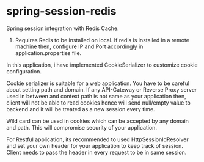 # spring-session-redis
Spring session integration with Redis Cache.

1. Requires Redis to be installed on local. If redis is installed in a remote machine then,
configure IP and Port accordingly in application.properties file.


In this application, i have implemented CookieSerializer to customize cookie configuration.

Cookie serializer is suitable for a web application. You have to be careful about setting
path and domain. If any API-Gateway or Reverse Proxy server used in between and context 
path is not same as your application then, client will not be able to read cookies hence 
will send null/empty value to backend and it will be treated as a new session every time.

Wild card can be used in cookies which can be accepted by any domain and path. This will 
compromise security of your application.

For Restful application, its recommended to used HttpSessionIdResolver and set your own 
header for your application to keep track of session. Client needs to pass the header in
every request to be in same session.

 
 
